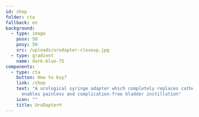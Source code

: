 ```yaml
---
id: shop
folder: cta
fallback: en
background:
  - type: image
    posx: 50
    posy: 50
    src: /uploads/urodapter-closeup.jpg
  - type: gradient
    name: dark-blue-75
components:
  - type: cta
    button: How to buy?
    link: /shop
    text: "A urological syringe adapter which completely replaces catheter: it
      enables painless and complication-free bladder instillation"
    icon: ""
    title: UroDapter®
---
```

